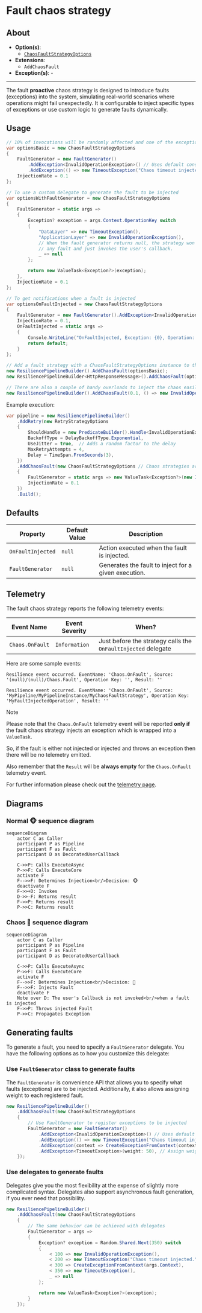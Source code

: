 # Fault chaos strategy

## About

- **Option(s)**:
  - [`ChaosFaultStrategyOptions`](xref:Polly.Simmy.Fault.ChaosFaultStrategyOptions)
- **Extensions**:
  - `AddChaosFault`
- **Exception(s)**: -

---

The fault **proactive** chaos strategy is designed to introduce faults (exceptions) into the system, simulating real-world scenarios where operations might fail unexpectedly. It is configurable to inject specific types of exceptions or use custom logic to generate faults dynamically.

## Usage

<!-- snippet: chaos-fault-usage -->
```cs
// 10% of invocations will be randomly affected and one of the exceptions will be thrown (equal probability).
var optionsBasic = new ChaosFaultStrategyOptions
{
    FaultGenerator = new FaultGenerator()
        .AddException<InvalidOperationException>() // Uses default constructor
        .AddException(() => new TimeoutException("Chaos timeout injected.")), // Custom exception generator
    InjectionRate = 0.1
};

// To use a custom delegate to generate the fault to be injected
var optionsWithFaultGenerator = new ChaosFaultStrategyOptions
{
    FaultGenerator = static args =>
    {
        Exception? exception = args.Context.OperationKey switch
        {
            "DataLayer" => new TimeoutException(),
            "ApplicationLayer" => new InvalidOperationException(),
            // When the fault generator returns null, the strategy won't inject
            // any fault and just invokes the user's callback.
            _ => null
        };

        return new ValueTask<Exception?>(exception);
    },
    InjectionRate = 0.1
};

// To get notifications when a fault is injected
var optionsOnFaultInjected = new ChaosFaultStrategyOptions
{
    FaultGenerator = new FaultGenerator().AddException<InvalidOperationException>(),
    InjectionRate = 0.1,
    OnFaultInjected = static args =>
    {
        Console.WriteLine("OnFaultInjected, Exception: {0}, Operation: {1}.", args.Fault.Message, args.Context.OperationKey);
        return default;
    }
};

// Add a fault strategy with a ChaosFaultStrategyOptions instance to the pipeline
new ResiliencePipelineBuilder().AddChaosFault(optionsBasic);
new ResiliencePipelineBuilder<HttpResponseMessage>().AddChaosFault(optionsWithFaultGenerator);

// There are also a couple of handy overloads to inject the chaos easily
new ResiliencePipelineBuilder().AddChaosFault(0.1, () => new InvalidOperationException("Dummy exception"));
```
<!-- endSnippet -->

Example execution:

<!-- snippet: chaos-fault-execution -->
```cs
var pipeline = new ResiliencePipelineBuilder()
    .AddRetry(new RetryStrategyOptions
    {
        ShouldHandle = new PredicateBuilder().Handle<InvalidOperationException>(),
        BackoffType = DelayBackoffType.Exponential,
        UseJitter = true,  // Adds a random factor to the delay
        MaxRetryAttempts = 4,
        Delay = TimeSpan.FromSeconds(3),
    })
    .AddChaosFault(new ChaosFaultStrategyOptions // Chaos strategies are usually placed as the last ones in the pipeline
    {
        FaultGenerator = static args => new ValueTask<Exception?>(new InvalidOperationException("Dummy exception")),
        InjectionRate = 0.1
    })
    .Build();
```
<!-- endSnippet -->

## Defaults

| Property          | Default Value | Description                                          |
|-------------------|---------------|------------------------------------------------------|
| `OnFaultInjected` | `null`        | Action executed when the fault is injected.          |
| `FaultGenerator`  | `null`        | Generates the fault to inject for a given execution. |

## Telemetry

The fault chaos strategy reports the following telemetry events:

| Event Name      | Event Severity | When?                                                         |
|-----------------|----------------|---------------------------------------------------------------|
| `Chaos.OnFault` | `Information`  | Just before the strategy calls the `OnFaultInjected` delegate |

Here are some sample events:

```none
Resilience event occurred. EventName: 'Chaos.OnFault', Source: '(null)/(null)/Chaos.Fault', Operation Key: '', Result: ''

Resilience event occurred. EventName: 'Chaos.OnFault', Source: 'MyPipeline/MyPipelineInstance/MyChaosFaultStrategy', Operation Key: 'MyFaultInjectedOperation', Result: ''
```

> [!NOTE]
> Please note that the `Chaos.OnFault` telemetry event will be reported **only if** the fault chaos strategy injects an exception which is wrapped into a `ValueTask`.
>
> So, if the fault is either not injected or injected and throws an exception then there will be no telemetry emitted.
>
> Also remember that the `Result` will be **always empty** for the `Chaos.OnFault` telemetry event.

For further information please check out the [telemetry page](../advanced/telemetry.md).

## Diagrams

### Normal 🐵 sequence diagram

```mermaid
sequenceDiagram
    actor C as Caller
    participant P as Pipeline
    participant F as Fault
    participant D as DecoratedUserCallback

    C->>P: Calls ExecuteAsync
    P->>F: Calls ExecuteCore
    activate F
    F-->>F: Determines Injection<br/>Decision: 🐵
    deactivate F
    F->>+D: Invokes
    D->>-F: Returns result
    F->>P: Returns result
    P->>C: Returns result
```

### Chaos 🙈 sequence diagram

```mermaid
sequenceDiagram
    actor C as Caller
    participant P as Pipeline
    participant F as Fault
    participant D as DecoratedUserCallback

    C->>P: Calls ExecuteAsync
    P->>F: Calls ExecuteCore
    activate F
    F-->>F: Determines Injection<br/>Decision: 🙈
    F-->>F: Injects Fault
    deactivate F
    Note over D: The user's Callback is not invoked<br/>when a fault is injected
    F->>P: Throws injected Fault
    P->>C: Propagates Exception
```

## Generating faults

To generate a fault, you need to specify a `FaultGenerator` delegate. You have the following options as to how you customize this delegate:

### Use `FaultGenerator` class to generate faults

The `FaultGenerator` is convenience API that allows you to specify what faults (exceptions) are to be injected. Additionally, it also allows assigning weight to each registered fault.

<!-- snippet: chaos-fault-generator-class -->
```cs
new ResiliencePipelineBuilder()
    .AddChaosFault(new ChaosFaultStrategyOptions
    {
        // Use FaultGenerator to register exceptions to be injected
        FaultGenerator = new FaultGenerator()
            .AddException<InvalidOperationException>() // Uses default constructor
            .AddException(() => new TimeoutException("Chaos timeout injected.")) // Custom exception generator
            .AddException(context => CreateExceptionFromContext(context)) // Access the ResilienceContext
            .AddException<TimeoutException>(weight: 50), // Assign weight to the exception, default is 100
    });
```
<!-- endSnippet -->

### Use delegates to generate faults

Delegates give you the most flexibility at the expense of slightly more complicated syntax. Delegates also support asynchronous fault generation, if you ever need that possibility.

<!-- snippet: chaos-fault-generator-delegate -->
```cs
new ResiliencePipelineBuilder()
    .AddChaosFault(new ChaosFaultStrategyOptions
    {
        // The same behavior can be achieved with delegates
        FaultGenerator = args =>
        {
            Exception? exception = Random.Shared.Next(350) switch
            {
                < 100 => new InvalidOperationException(),
                < 200 => new TimeoutException("Chaos timeout injected."),
                < 300 => CreateExceptionFromContext(args.Context),
                < 350 => new TimeoutException(),
                _ => null
            };

            return new ValueTask<Exception?>(exception);
        }
    });
```
<!-- endSnippet -->
